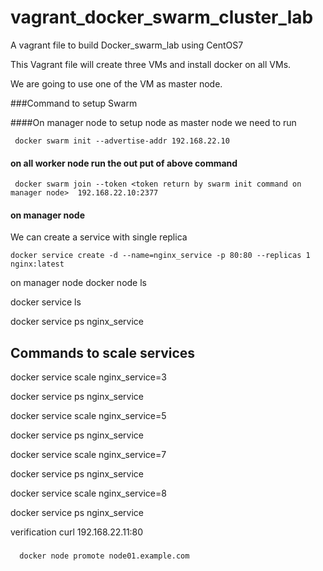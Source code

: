 # vagrant_docker_swarm_cluster_lab
A vagrant file to build Docker_swarm_lab using CentOS7




This Vagrant file will create three VMs and install docker on all VMs. 

We are going to use one of the VM as master node.

###Command to setup Swarm 

####On manager node
to setup node as master node we need to run  

     docker swarm init --advertise-addr 192.168.22.10
     
#### on all worker node  run the out put of above command
     docker swarm join --token <token return by swarm init command on manager node>  192.168.22.10:2377
     
     

#### on manager node
  
We can create a service with single replica 

    docker service create -d --name=nginx_service -p 80:80 --replicas 1 nginx:latest

  
  

  
  
  
  
  
  
on manager node
    docker node ls

   docker service ls
  
  
   docker service ps nginx_service
   
 ## Commands to scale services  
 
   docker service scale nginx_service=3
   
   docker service ps nginx_service
   
   docker service scale nginx_service=5
   
   docker service ps nginx_service
   
   docker service scale nginx_service=7
   
   docker service ps nginx_service
   
   docker service scale nginx_service=8
   
   docker service ps nginx_service
   
   
   verification 
   curl 192.168.22.11:80
   
   
   ### 
      docker node promote node01.example.com
